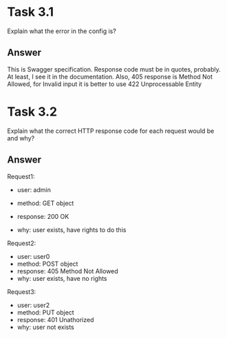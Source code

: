# Task 3.1
Explain what the error in the config is?

## Answer
This is Swagger specification. 
Response code must be in quotes, probably. At least, I see it in the documentation.
Also, 405 response is Method Not Allowed, for Invalid input it is better to use 422 Unprocessable Entity

# Task 3.2 
Explain what the correct HTTP response code for each request would be and why?

## Answer
Request1:
- user: admin
- method: GET object

- response: 200 OK
- why: user exists, have rights to do this

Request2:
- user: user0
- method: POST object
- response: 405 Method Not Allowed
- why: user exists, have no rights

Request3:
- user: user2
- method: PUT object
- response: 401 Unathorized
- why: user not exists